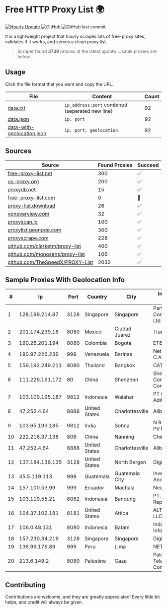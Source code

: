 
# Free HTTP Proxy List 🌍

[![Hourly Update](https://github.com/mertguvencli/http-proxy-list/actions/workflows/main.yml/badge.svg?branch=main)](https://github.com/mertguvencli/http-proxy-list/actions/workflows/main.yml)
![GitHub](https://img.shields.io/github/license/mertguvencli/http-proxy-list)
![GitHub last commit](https://img.shields.io/github/last-commit/mertguvencli/http-proxy-list)

It is a lightweight project that hourly scrapes lots of free-proxy sites, validates if it works, and serves a clean proxy list.


> Scraper found **3739** proxies at the latest update. Usable proxies are below.

## Usage

Click the file format that you want and copy the URL.


|File|Content|Count|
|----|-------|-----|
|[data.txt](https://raw.githubusercontent.com/mertguvencli/http-proxy-list/main/proxy-list/data.txt)|`ip_address:port` combined (seperated new line)|92|
|[data.json](https://raw.githubusercontent.com/mertguvencli/http-proxy-list/main/proxy-list/data.json)|`ip, port`|92|
|[data-with-geolocation.json](https://raw.githubusercontent.com/mertguvencli/http-proxy-list/main/proxy-list/data-with-geolocation.json)|`ip, port, geolocation`|92|

## Sources

|Source|Found Proxies|Succeed|
|------|-------------|-------|
|[free-proxy-list.net](https://free-proxy-list.net)|300|✅|
|[us-proxy.org](https://www.us-proxy.org)|200|✅|
|[proxydb.net](http://proxydb.net)|15|✅|
|[free-proxy-list.com](https://free-proxy-list.com/?page=&port=&type%5B%5D=http&type%5B%5D=https&up_time=0&search=Search)|0|🚫|
|[proxy-list.download](https://www.proxy-list.download/HTTP)|26|✅|
|[vpnoverview.com](https://vpnoverview.com/privacy/anonymous-browsing/free-proxy-servers)|32|✅|
|[proxyscan.io](https://www.proxyscan.io)|100|✅|
|[proxylist.geonode.com](https://proxylist.geonode.com/api/proxy-list?limit=300&page=1&sort_by=lastChecked&sort_type=desc&protocols=http,https)|300|✅|
|[proxyscrape.com](https://api.proxyscrape.com/v2/?request=displayproxies&protocol=http&timeout=10000&country=all&ssl=all&anonymity=all)|228|✅|
|[github.com/clarketm/proxy-list](https://raw.githubusercontent.com/clarketm/proxy-list/master/proxy-list-raw.txt)|400|✅|
|[github.com/monosans/proxy-list](https://raw.githubusercontent.com/monosans/proxy-list/main/proxies/http.txt)|106|✅|
|[github.com/TheSpeedX/PROXY-List](https://raw.githubusercontent.com/TheSpeedX/PROXY-List/master/http.txt)|2032|✅|


## Sample Proxies With Geolocation Info

|#|Ip|Port|Country|City|Internet Service Provider|
|-|--|----|-------|----|-------------------------|
|1|128.199.214.87|3128|Singapore|Singapore|Partner Communications Ltd.|
|2|201.174.239.18|8080|Mexico|Ciudad Juárez|Transtelco Inc|
|3|190.26.201.194|8080|Colombia|Bogotá|ETB - Colombia|
|4|190.97.226.236|999|Venezuela|Barinas|NetLink América C.A.|
|5|159.192.249.211|8080|Thailand|Bangkok|CAT-BB|
|6|111.229.161.172|80|China|Shenzhen|Shenzhen Tencent Computer Systems Company Limited|
|7|103.109.195.187|9812|Indonesia|Walahar|PT Cyberindo Aditama|
|8|47.252.4.64|8888|United States|Charlottesville|Alibaba.com LLC|
|9|103.65.193.185|9812|India|Sohna|N R DATA SERVICE PVT LTD|
|10|222.216.37.138|808|China|Nanning|Chinanet|
|11|47.252.4.64|8888|United States|Charlottesville|Alibaba.com LLC|
|12|137.184.136.135|3128|United States|North Bergen|DigitalOcean, LLC|
|13|45.5.119.113|999|Guatemala|Guatemala City|Inversiones Grajeda Andrade S.A|
|14|157.100.53.99|999|Ecuador|Machala|Nedetel S.A.|
|15|103.119.55.21|8082|Indonesia|Bandung|PT. Eka Mas Republik|
|16|104.37.102.181|8181|United States|Attica|ALTIUS Broadband, LLC|
|17|106.0.48.131|8080|Indonesia|Batam|Indonesia Network Information Center|
|18|157.230.34.219|3128|Singapore|Singapore|DigitalOcean, LLC|
|19|138.99.176.89|999|Peru|Lima|NET WIN PERU|
|20|213.6.149.2|8080|Palestine|Gaza|Palestine Telecommunications Company|



## Contributing

Contributions are welcome, and they are greatly appreciated! Every
little bit helps, and credit will always be given.

